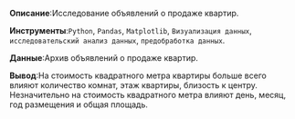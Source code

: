 
**Описание**:Исследование объявлений о продаже квартир.

**Инструменты**:`Python`, `Pandas`, `Matplotlib`, `Визуализация данных`, `исследовательский анализ данных`, `предобработка данных`.

**Данные**:Архив объявлений о продаже квартир.

**Вывод**:На стоимость квадратного метра квартиры больше всего влияют количество комнат, этаж квартиры, близость к центру. Незначительно на стоимость квадратного метра влияют день, месяц, год размещения и общая площадь.